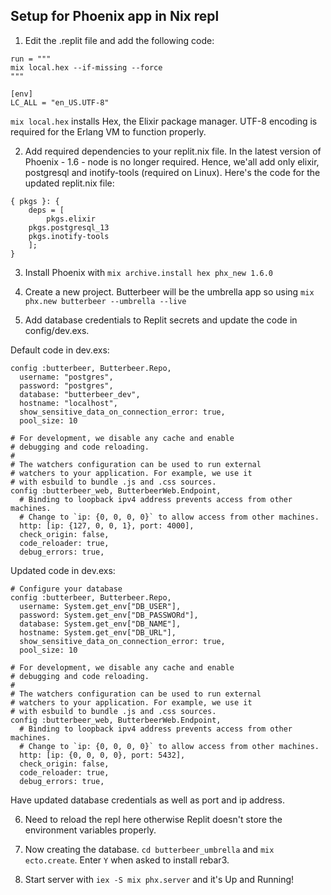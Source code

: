 ## Setup for Phoenix app in Nix repl

1. Edit the .replit file and add the following code:
```
run = """
mix local.hex --if-missing --force
"""

[env]
LC_ALL = "en_US.UTF-8"
```

`mix local.hex` installs Hex, the Elixir package manager. UTF-8 encoding is required for the Erlang VM to function properly.

2. Add required dependencies to your replit.nix file. In the latest version of Phoenix - 1.6 - node is no longer required. Hence, we'all add only elixir, postgresql and inotify-tools (required on Linux). Here's the code for the updated replit.nix file:
```
{ pkgs }: {
	deps = [
		pkgs.elixir
    pkgs.postgresql_13
    pkgs.inotify-tools
	];
}
```

3. Install Phoenix with `mix archive.install hex phx_new 1.6.0`

4. Create a new project. Butterbeer will be the umbrella app so using  `mix phx.new butterbeer --umbrella --live`

5. Add database credentials to Replit secrets and update the code in config/dev.exs. 

Default code in dev.exs:
```
config :butterbeer, Butterbeer.Repo,
  username: "postgres",
  password: "postgres",
  database: "butterbeer_dev",
  hostname: "localhost",
  show_sensitive_data_on_connection_error: true,
  pool_size: 10

# For development, we disable any cache and enable
# debugging and code reloading.
#
# The watchers configuration can be used to run external
# watchers to your application. For example, we use it
# with esbuild to bundle .js and .css sources.
config :butterbeer_web, ButterbeerWeb.Endpoint,
  # Binding to loopback ipv4 address prevents access from other machines.
  # Change to `ip: {0, 0, 0, 0}` to allow access from other machines.
  http: [ip: {127, 0, 0, 1}, port: 4000],
  check_origin: false,
  code_reloader: true,
  debug_errors: true,
```

Updated code in dev.exs:
```
# Configure your database
config :butterbeer, Butterbeer.Repo,
  username: System.get_env["DB_USER"],
  password: System.get_env["DB_PASSWORd"],
  database: System.get_env["DB_NAME"],
  hostname: System.get_env["DB_URL"],
  show_sensitive_data_on_connection_error: true,
  pool_size: 10

# For development, we disable any cache and enable
# debugging and code reloading.
#
# The watchers configuration can be used to run external
# watchers to your application. For example, we use it
# with esbuild to bundle .js and .css sources.
config :butterbeer_web, ButterbeerWeb.Endpoint,
  # Binding to loopback ipv4 address prevents access from other machines.
  # Change to `ip: {0, 0, 0, 0}` to allow access from other machines.
  http: [ip: {0, 0, 0, 0}, port: 5432],
  check_origin: false,
  code_reloader: true,
  debug_errors: true,
```

Have updated database credentials as well as port and ip address.

6. Need to reload the repl here otherwise Replit doesn't store the environment variables properly.

7. Now creating the database. `cd butterbeer_umbrella` and `mix ecto.create`. Enter `Y` when asked to install rebar3.

8. Start server with `iex -S mix phx.server` and it's Up and Running!